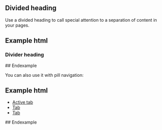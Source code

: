 ## Divided heading

Use a divided heading to call special attention to a separation of content in your pages.

## Example html
<div class="hr-divider">
  <h3 class="hr-divider-content hr-divider-heading">
    Divider heading
  </h3>
</div>
## Endexample

You can also use it with pill navigation:

## Example html
<div class="hr-divider">
  <ul class="nav nav-pills hr-divider-content hr-divider-nav">
    <li class="nav-item">
      <a class="nav-link active" href="#">Active tab</a>
    </li>
    <li class="nav-item">
      <a class="nav-link" href="#">Tab</a>
    </li>
    <li class="nav-item">
      <a class="nav-link" href="#">Tab</a>
    </li>
  </ul>
</div>
## Endexample
